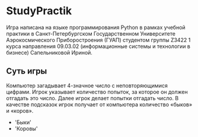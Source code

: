 # StudyPractik
Игра написана на языке программирования Python в рамках учебной практики в Санкт-Петербургском Государственном Университете Аэрокосмического Приборостроения (ГУАП) студентом группы Z3422 1 курса направления 09.03.02 (информационные системы и технологии в бизнесе) Сапельниковой Ириной.
## Суть игры
Компьютер загадывает 4-значное число с неповторяющимися цифрами. Игрок указывает количество попыток, за которое он должен отгадать это число. Далее игрок делает попытки отгадать число. В качестве подсказок игрок получает от компьютера количество «быков» и «коров».
- 'Быки'
- 'Коровы'
